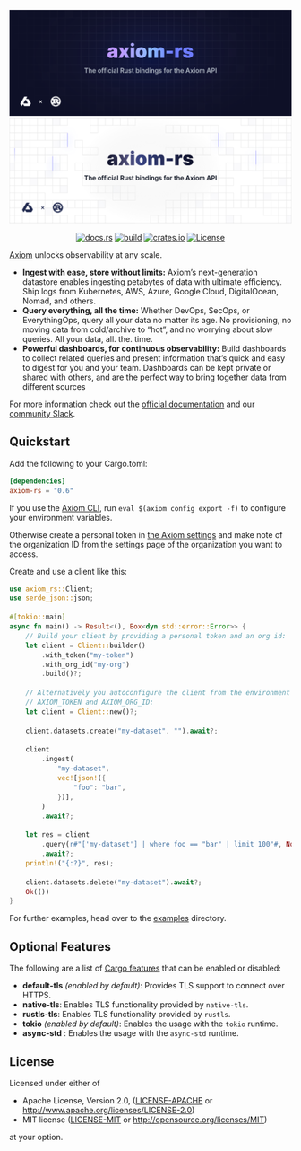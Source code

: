 ![axiom-rs: The official Rust bindings for the Axiom API](.github/images/banner-dark.svg#gh-dark-mode-only)
![axiom-rs: The official Rust bindings for the Axiom API](.github/images/banner-light.svg#gh-light-mode-only)

<div align="center">

[![docs.rs](https://docs.rs/axiom-rs/badge.svg)](https://docs.rs/axiom-rs/)
[![build](https://img.shields.io/github/workflow/status/axiomhq/axiom-rs/CI?ghcache=unused)](https://github.com/axiomhq/axiom-rs/actions?query=workflow%3ACI)
[![crates.io](https://img.shields.io/crates/v/axiom-rs.svg)](https://crates.io/crates/axiom-rs)
[![License](https://img.shields.io/crates/l/axiom-rs)](LICENSE-APACHE)

</div>

[Axiom](https://axiom.co) unlocks observability at any scale.

- **Ingest with ease, store without limits:** Axiom’s next-generation datastore enables ingesting petabytes of data with ultimate efficiency. Ship logs from Kubernetes, AWS, Azure, Google Cloud, DigitalOcean, Nomad, and others.
- **Query everything, all the time:** Whether DevOps, SecOps, or EverythingOps, query all your data no matter its age. No provisioning, no moving data from cold/archive to “hot”, and no worrying about slow queries. All your data, all. the. time.
- **Powerful dashboards, for continuous observability:** Build dashboards to collect related queries and present information that’s quick and easy to digest for you and your team. Dashboards can be kept private or shared with others, and are the perfect way to bring together data from different sources

For more information check out the [official documentation](https://axiom.co/docs) and our [community Slack](https://axiomfm.slack.com/join/shared_invite/zt-w7d1vepe-L0upiOL6n6MXfjr33sCBUQ).

## Quickstart

Add the following to your Cargo.toml:

```toml
[dependencies]
axiom-rs = "0.6"
```

If you use the [Axiom CLI](https://github.com/axiomhq/cli), run
`eval $(axiom config export -f)` to configure your environment variables.

Otherwise create a personal token in
[the Axiom settings](https://app.axiom.co/profile) and make note of
the organization ID from the settings page of the organization you want to
access.

Create and use a client like this:

```rust
use axiom_rs::Client;
use serde_json::json;

#[tokio::main]
async fn main() -> Result<(), Box<dyn std::error::Error>> {
    // Build your client by providing a personal token and an org id:
    let client = Client::builder()
        .with_token("my-token")
        .with_org_id("my-org")
        .build()?;

    // Alternatively you autoconfigure the client from the environment variables
    // AXIOM_TOKEN and AXIOM_ORG_ID:
    let client = Client::new()?;

    client.datasets.create("my-dataset", "").await?;

    client
        .ingest(
            "my-dataset",
            vec![json!({
                "foo": "bar",
            })],
        )
        .await?;

    let res = client
        .query(r#"['my-dataset'] | where foo == "bar" | limit 100"#, None)
        .await?;
    println!("{:?}", res);

    client.datasets.delete("my-dataset").await?;
    Ok(())
}
```

For further examples, head over to the [examples](examples) directory.

## Optional Features

The following are a list of
[Cargo features](https://doc.rust-lang.org/stable/cargo/reference/features.html#the-features-section)
that can be enabled or disabled:

- **default-tls** _(enabled by default)_: Provides TLS support to connect
  over HTTPS.
- **native-tls**: Enables TLS functionality provided by `native-tls`.
- **rustls-tls**: Enables TLS functionality provided by `rustls`.
- **tokio** _(enabled by default)_: Enables the usage with the `tokio` runtime.
- **async-std** : Enables the usage with the `async-std` runtime.

## License

Licensed under either of

- Apache License, Version 2.0, ([LICENSE-APACHE](LICENSE-APACHE) or http://www.apache.org/licenses/LICENSE-2.0)
- MIT license ([LICENSE-MIT](LICENSE-MIT) or http://opensource.org/licenses/MIT)

at your option.
